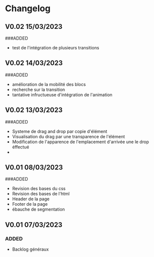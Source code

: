 # Changelog

## V0.02 15/03/2023
###ADDED
- test de l'intégration de plusieurs transitions

## V0.02 14/03/2023
###ADDED
- amélioration de la mobilité des blocs
- recherche sur la transition
- tantative infructueuse d'intégration de l'animation

## V0.02 13/03/2023
###ADDED
- Systeme de drag and drop par copie d'élément
- Visualisation du drag par une transparence de l'élément
- Modification de l'apparence de l'emplacement d'arrivée une le drop éffectué
-


## V0.01 08/03/2023
###ADDED
- Revision des bases du css
- Revision des bases de l'html
- Header de la page 
- Footer de la page
- ébauche de segmentation

## V0.01 07/03/2023
### ADDED
- Backlog généraux


